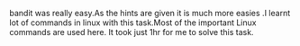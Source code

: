 bandit was really easy.As the hints are given it is much more easies .I learnt lot of commands in linux with this task.Most of the important Linux commands are used here.
It took just 1hr for me to solve this task.
